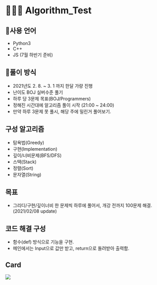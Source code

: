 # 👨🏻‍💻 Algorithm_Test

## 🔨사용 언어

- Python3
- C++
- JS (7월 하반기 준비)

## 💬풀이 방식

- 2021년도 2. 8. ~ 3. 1 까지 한달 가량 진행
- 난이도 BOJ 실버수준 풀기
- 하루 당 3문제 목표(BOJ/Programmers)
- 정해진 시간대에 알고리즘 풀이 시작 (21:00 ~ 24:00)
- 만약 하루 3문제 못 풀시, 해당 주에 밀린거 풀어보기.

## 구성 알고리즘

- 탐욕법(Greedy)
- 구현(Implementation)
- 깊이/너비문제(BFS/DFS)
- 스택(Stack)
- 정렬(Sort)
- 문자열(String)

## 목표

- 그리디/구현/깊이너비 한 문제씩 하루에 풀어서, 개강 전까지 100문제 해결.(2021/02/08 update)

## 코드 해결 구성

- 함수(def) 방식으로 기능을 구현.
- 메인에서는 Input으로 값만 받고, return으로 돌려받아 출력함.

## Card
<img src="http://mazassumnida.wtf/api/v2/generate_badge?boj=dzm2002"/>
